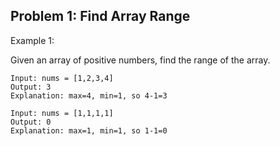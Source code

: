 ## Problem 1: Find Array Range

Example 1:

Given an array of positive numbers, find the range of the array.

```text
Input: nums = [1,2,3,4]
Output: 3
Explanation: max=4, min=1, so 4-1=3
```

```text
Input: nums = [1,1,1,1]
Output: 0
Explanation: max=1, min=1, so 1-1=0
```
